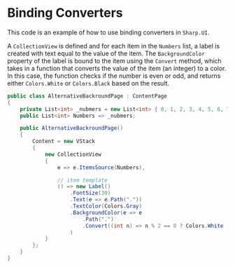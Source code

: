 # Binding Converters

This code is an example of how to use binding converters in `Sharp.UI`. 

A `CollectionView` is defined and for each item in the `Numbers` list, a label is created with text equal to the value of the item. The `BackgroundColor` property of the label is bound to the item using the `Convert` method, which takes in a function that converts the value of the item (an integer) to a color. In this case, the function checks if the number is even or odd, and returns either `Colors.White` or `Colors.Black` based on the result.

```cs
public class AlternativeBackroundPage : ContentPage
{
    private List<int> _nubmers = new List<int> { 0, 1, 2, 3, 4, 5, 6, 7, 8, 9 };
    public List<int> Numbers => _nubmers;

    public AlternativeBackroundPage()
    {
        Content = new VStack
        {
            new CollectionView
            {
                e => e.ItemsSource(Numbers),

                // item template
                () => new Label()
                    .FontSize(30)
                    .Text(e => e.Path("."))
                    .TextColor(Colors.Gray)
                    .BackgroundColor(e => e
                        .Path(".")
                        .Convert((int n) => n % 2 == 0 ? Colors.White : Colors.Black)
                    )
            }
        };
    }
}
```
